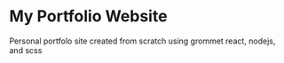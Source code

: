 # My Portfolio Website

Personal portfolo site created from scratch using grommet react, nodejs, and scss

